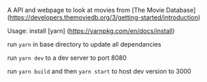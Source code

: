 A API and webpage to look at movies from [The Movie Database] (https://developers.themoviedb.org/3/getting-started/introduction)

Usage:
install [yarn] (https://yarnpkg.com/en/docs/install)

run `yarn` in base directory to update all dependancies

run `yarn dev` to a dev server to port 8080

run `yarn build` and then `yarn start` to host dev version to 3000
